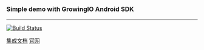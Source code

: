 ### Simple demo with GrowingIO Android SDK

---

[![Build Status](https://travis-ci.org/GrowingIOSamples/android-sdk-demo.svg?branch=master)](https://travis-ci.org/GrowingIOSamples/android-sdk-demo)

[集成文档](https://help.growingio.com/SDK/Android.html)
[官网](https://www.growingio.com)